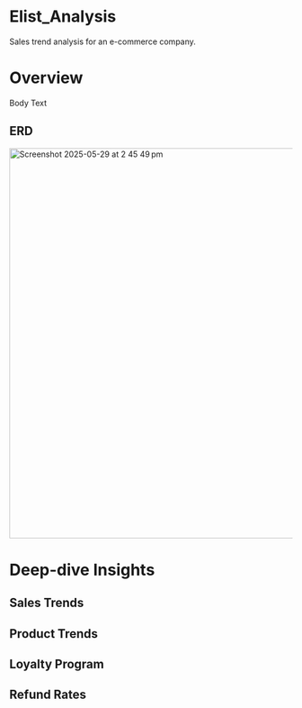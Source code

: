 # Elist_Analysis
Sales trend analysis for an e-commerce company.

# Overview
Body Text

## ERD
<img width="693" alt="Screenshot 2025-05-29 at 2 45 49 pm" src="https://github.com/user-attachments/assets/ecfe3cb2-568a-41b2-bda5-4ab32bd57090" />

# Deep-dive Insights
## Sales Trends
## Product Trends
## Loyalty Program
## Refund Rates
